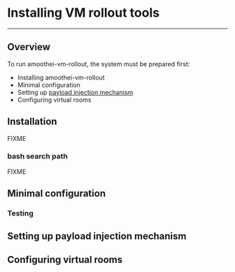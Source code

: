 # Installing VM rollout tools


------------------
## Overview
To run amoothei-vm-rollout, the system must be prepared first:

* Installing amoothei-vm-rollout
* Minimal configuration
* Setting up [payload injection mechanism](sftp-floppy-upload.md)
* Configuring virtual rooms



## Installation
FIXME


### bash search path
FIXME


## Minimal configuration

### Testing

## Setting up payload injection mechanism

## Configuring virtual rooms


